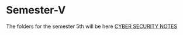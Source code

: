 # Semester-V
The folders for the semester 5th will be here 
[ CYBER SECURITY NOTES ](https://docs.google.com/document/d/1RX8372SMfXx0wETuPtip_ZADPfwvRN3Orod0lDzhsQU/edit?usp=sharing)
